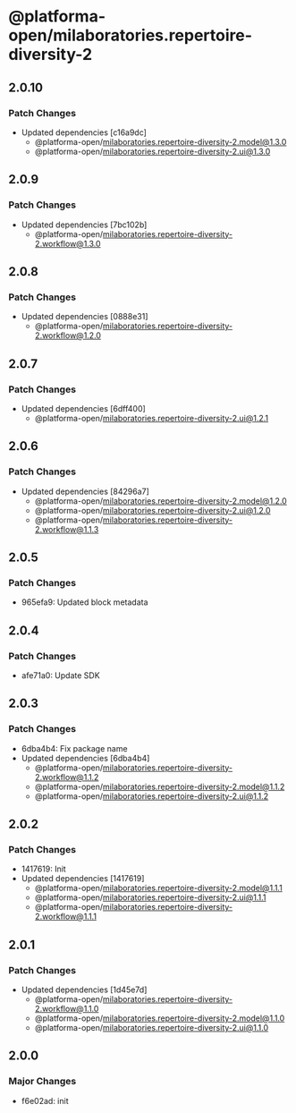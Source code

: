 # @platforma-open/milaboratories.repertoire-diversity-2

## 2.0.10

### Patch Changes

- Updated dependencies [c16a9dc]
  - @platforma-open/milaboratories.repertoire-diversity-2.model@1.3.0
  - @platforma-open/milaboratories.repertoire-diversity-2.ui@1.3.0

## 2.0.9

### Patch Changes

- Updated dependencies [7bc102b]
  - @platforma-open/milaboratories.repertoire-diversity-2.workflow@1.3.0

## 2.0.8

### Patch Changes

- Updated dependencies [0888e31]
  - @platforma-open/milaboratories.repertoire-diversity-2.workflow@1.2.0

## 2.0.7

### Patch Changes

- Updated dependencies [6dff400]
  - @platforma-open/milaboratories.repertoire-diversity-2.ui@1.2.1

## 2.0.6

### Patch Changes

- Updated dependencies [84296a7]
  - @platforma-open/milaboratories.repertoire-diversity-2.model@1.2.0
  - @platforma-open/milaboratories.repertoire-diversity-2.ui@1.2.0
  - @platforma-open/milaboratories.repertoire-diversity-2.workflow@1.1.3

## 2.0.5

### Patch Changes

- 965efa9: Updated block metadata

## 2.0.4

### Patch Changes

- afe71a0: Update SDK

## 2.0.3

### Patch Changes

- 6dba4b4: Fix package name
- Updated dependencies [6dba4b4]
  - @platforma-open/milaboratories.repertoire-diversity-2.workflow@1.1.2
  - @platforma-open/milaboratories.repertoire-diversity-2.model@1.1.2
  - @platforma-open/milaboratories.repertoire-diversity-2.ui@1.1.2

## 2.0.2

### Patch Changes

- 1417619: Init
- Updated dependencies [1417619]
  - @platforma-open/milaboratories.repertoire-diversity-2.model@1.1.1
  - @platforma-open/milaboratories.repertoire-diversity-2.ui@1.1.1
  - @platforma-open/milaboratories.repertoire-diversity-2.workflow@1.1.1

## 2.0.1

### Patch Changes

- Updated dependencies [1d45e7d]
  - @platforma-open/milaboratories.repertoire-diversity-2.workflow@1.1.0
  - @platforma-open/milaboratories.repertoire-diversity-2.model@1.1.0
  - @platforma-open/milaboratories.repertoire-diversity-2.ui@1.1.0

## 2.0.0

### Major Changes

- f6e02ad: init
